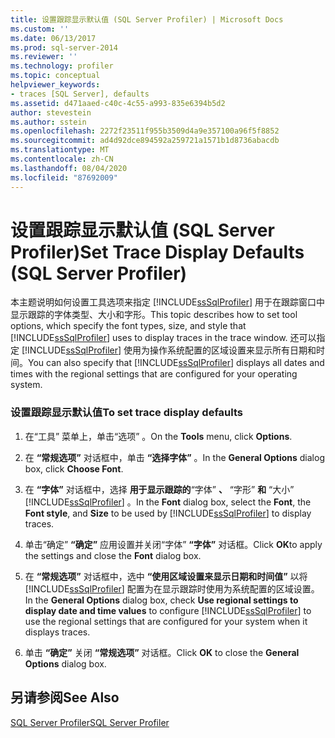 ```yaml
---
title: 设置跟踪显示默认值 (SQL Server Profiler) | Microsoft Docs
ms.custom: ''
ms.date: 06/13/2017
ms.prod: sql-server-2014
ms.reviewer: ''
ms.technology: profiler
ms.topic: conceptual
helpviewer_keywords:
- traces [SQL Server], defaults
ms.assetid: d471aaed-c40c-4c55-a993-835e6394b5d2
author: stevestein
ms.author: sstein
ms.openlocfilehash: 2272f23511f955b3509d4a9e357100a96f5f8852
ms.sourcegitcommit: ad4d92dce894592a259721a1571b1d8736abacdb
ms.translationtype: MT
ms.contentlocale: zh-CN
ms.lasthandoff: 08/04/2020
ms.locfileid: "87692009"
---
```

# <a name="set-trace-display-defaults-sql-server-profiler"></a><span data-ttu-id="dcf00-102">设置跟踪显示默认值 (SQL Server Profiler)</span><span class="sxs-lookup"><span data-stu-id="dcf00-102">Set Trace Display Defaults (SQL Server Profiler)</span></span>
  <span data-ttu-id="dcf00-103">本主题说明如何设置工具选项来指定 [!INCLUDE[ssSqlProfiler](../../includes/sssqlprofiler-md.md)] 用于在跟踪窗口中显示跟踪的字体类型、大小和字形。</span><span class="sxs-lookup"><span data-stu-id="dcf00-103">This topic describes how to set tool options, which specify the font types, size, and style that [!INCLUDE[ssSqlProfiler](../../includes/sssqlprofiler-md.md)] uses to display traces in the trace window.</span></span> <span data-ttu-id="dcf00-104">还可以指定 [!INCLUDE[ssSqlProfiler](../../includes/sssqlprofiler-md.md)] 使用为操作系统配置的区域设置来显示所有日期和时间。</span><span class="sxs-lookup"><span data-stu-id="dcf00-104">You can also specify that [!INCLUDE[ssSqlProfiler](../../includes/sssqlprofiler-md.md)] displays all dates and times with the regional settings that are configured for your operating system.</span></span>  
  
### <a name="to-set-trace-display-defaults"></a><span data-ttu-id="dcf00-105">设置跟踪显示默认值</span><span class="sxs-lookup"><span data-stu-id="dcf00-105">To set trace display defaults</span></span>  
  
1.  <span data-ttu-id="dcf00-106">在“工具”  菜单上，单击“选项”  。</span><span class="sxs-lookup"><span data-stu-id="dcf00-106">On the **Tools** menu, click **Options**.</span></span>  
  
2.  <span data-ttu-id="dcf00-107">在 **“常规选项”** 对话框中，单击 **“选择字体”** 。</span><span class="sxs-lookup"><span data-stu-id="dcf00-107">In the **General Options** dialog box, click **Choose Font**.</span></span>  
  
3.  <span data-ttu-id="dcf00-108">在 **“字体”** 对话框中，选择 **用于显示跟踪的**“字体” **、** “字形” **和** “大小” [!INCLUDE[ssSqlProfiler](../../includes/sssqlprofiler-md.md)] 。</span><span class="sxs-lookup"><span data-stu-id="dcf00-108">In the **Font** dialog box, select the **Font**, the **Font style**, and **Size** to be used by [!INCLUDE[ssSqlProfiler](../../includes/sssqlprofiler-md.md)] to display traces.</span></span>  
  
4.  <span data-ttu-id="dcf00-109">单击“确定” **“确定”** 应用设置并关闭“字体” **“字体”** 对话框。</span><span class="sxs-lookup"><span data-stu-id="dcf00-109">Click **OK**to apply the settings and close the **Font** dialog box.</span></span>  
  
5.  <span data-ttu-id="dcf00-110">在 **“常规选项”** 对话框中，选中 **“使用区域设置来显示日期和时间值”** 以将 [!INCLUDE[ssSqlProfiler](../../includes/sssqlprofiler-md.md)] 配置为在显示跟踪时使用为系统配置的区域设置。</span><span class="sxs-lookup"><span data-stu-id="dcf00-110">In the **General Options** dialog box, check **Use regional settings to display date and time values** to configure [!INCLUDE[ssSqlProfiler](../../includes/sssqlprofiler-md.md)] to use the regional settings that are configured for your system when it displays traces.</span></span>  
  
6.  <span data-ttu-id="dcf00-111">单击 **“确定”** 关闭 **“常规选项”** 对话框。</span><span class="sxs-lookup"><span data-stu-id="dcf00-111">Click **OK** to close the **General Options** dialog box.</span></span>  
  
## <a name="see-also"></a><span data-ttu-id="dcf00-112">另请参阅</span><span class="sxs-lookup"><span data-stu-id="dcf00-112">See Also</span></span>  
 [<span data-ttu-id="dcf00-113">SQL Server Profiler</span><span class="sxs-lookup"><span data-stu-id="dcf00-113">SQL Server Profiler</span></span>](sql-server-profiler.md)  
  
  
